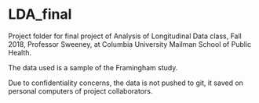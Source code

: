 # LDA_final

Project folder for final project of Analysis of Longitudinal Data class, Fall 2018, Professor Sweeney, at Columbia University Mailman School of Public Health.

The data used is a sample of the Framingham study.

Due to confidentiality concerns, the data is not pushed to git, it saved on personal computers of project collaborators.
